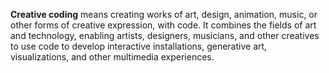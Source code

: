 **Creative coding** means creating works of art, design, animation, music, or other forms of creative expression, with code. It combines the fields of art and technology, enabling artists, designers, musicians, and other creatives to use code to develop interactive installations, generative art, visualizations, and other multimedia experiences.